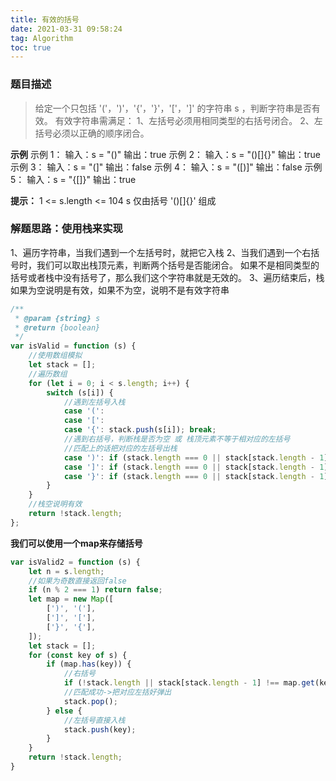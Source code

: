 ```yaml
---
title: 有效的括号
date: 2021-03-31 09:58:24
tag: Algorithm
toc: true
---
```


### 题目描述
>给定一个只包括 '('，')'，'{'，'}'，'['，']' 的字符串 s ，判断字符串是否有效。
>有效字符串需满足：
>1、左括号必须用相同类型的右括号闭合。
>2、左括号必须以正确的顺序闭合。

**示例**
示例 1：
输入：s = "()"
输出：true
示例 2：
输入：s = "()[]{}"
输出：true
示例 3：
输入：s = "(]"
输出：false
示例 4：
输入：s = "([)]"
输出：false
示例 5：
输入：s = "{[]}"
输出：true

**提示：**
1 <= s.length <= 104
s 仅由括号 '()[]{}' 组成

### 解题思路：使用栈来实现
1、遍历字符串，当我们遇到一个左括号时，就把它入栈
2、当我们遇到一个右括号时，我们可以取出栈顶元素，判断两个括号是否能闭合。
如果不是相同类型的括号或者栈中没有括号了，那么我们这个字符串就是无效的。
3、遍历结束后，栈如果为空说明是有效，如果不为空，说明不是有效字符串

```js
/**
 * @param {string} s
 * @return {boolean}
 */
var isValid = function (s) {
    //使用数组模拟
    let stack = [];
    //遍历数组
    for (let i = 0; i < s.length; i++) {
        switch (s[i]) {
            //遇到左括号入栈
            case '(':
            case '[':
            case '{': stack.push(s[i]); break;
            //遇到右括号，判断栈是否为空 或 栈顶元素不等于相对应的左括号
            //匹配上的话把对应的左括号出栈
            case ')': if (stack.length === 0 || stack[stack.length - 1] !== '(') return false; stack.pop(); break;
            case ']': if (stack.length === 0 || stack[stack.length - 1] !== '[') return false; stack.pop(); break;
            case '}': if (stack.length === 0 || stack[stack.length - 1] !== '{') return false; stack.pop(); break;
        }
    }
    //栈空说明有效
    return !stack.length;
};
```

**我们可以使用一个map来存储括号**
```js
var isValid2 = function (s) {
    let n = s.length;
    //如果为奇数直接返回false
    if (n % 2 === 1) return false;
    let map = new Map([
        [')', '('],
        [']', '['],
        ['}', '{'],
    ]);
    let stack = [];
    for (const key of s) {
        if (map.has(key)) {
            //右括号
            if (!stack.length || stack[stack.length - 1] !== map.get(key)) return false;
            //匹配成功->把对应左括好弹出
            stack.pop();
        } else {
            //左括号直接入栈
            stack.push(key);
        }
    }
    return !stack.length;
}
```
